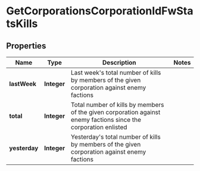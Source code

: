 
# GetCorporationsCorporationIdFwStatsKills

## Properties
Name | Type | Description | Notes
------------ | ------------- | ------------- | -------------
**lastWeek** | **Integer** | Last week&#39;s total number of kills by members of the given corporation against enemy factions | 
**total** | **Integer** | Total number of kills by members of the given corporation against enemy factions since the corporation enlisted | 
**yesterday** | **Integer** | Yesterday&#39;s total number of kills by members of the given corporation against enemy factions | 



